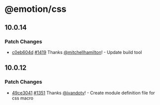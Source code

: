 # @emotion/css

## 10.0.14

### Patch Changes

- [c0eb604d](https://github.com/emotion-js/emotion/commit/c0eb604d) [#1419](https://github.com/emotion-js/emotion/pull/1419) Thanks [@mitchellhamilton](https://github.com/mitchellhamilton)! - Update build tool

## 10.0.12

### Patch Changes

- [49ce3041](https://github.com/emotion-js/emotion/commit/49ce3041) [#1351](https://github.com/emotion-js/emotion/pull/1351) Thanks [@ivandotv](https://github.com/ivandotv)! - Create module definition file for css macro
